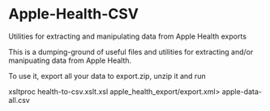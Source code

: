 # Apple-Health-CSV
Utilities for extracting and manipulating data from Apple Health exports

This is a dumping-ground of useful files and utilities for extracting and/or manipuating data from Apple Health.

To use it, export all your data to export.zip, unzip it and run

xsltproc health-to-csv.xslt.xsl apple_health_export/export.xml> apple-data-all.csv
